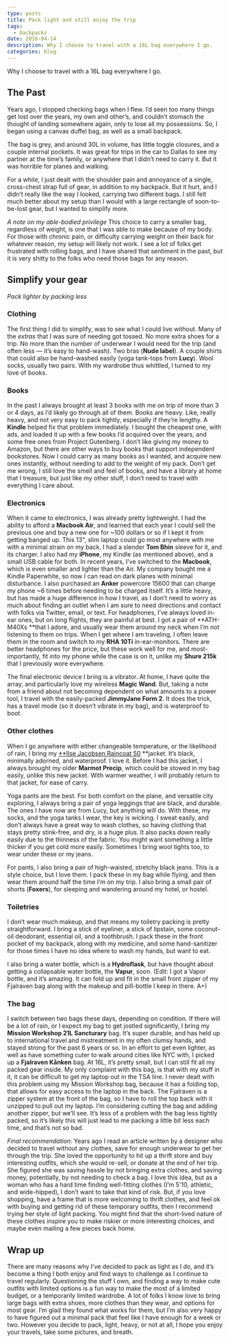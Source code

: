 ```yaml
---
type: posts
title: Pack light and still enjoy the trip
tags:
  - backpacks
date: 2016-04-14
description: Why I choose to travel with a 16L bag everywhere I go.
categories: blog
---
```


Why I choose to travel with a 16L bag everywhere I go.

## The Past

Years ago, I stopped checking bags when I flew. I’d seen too many things get lost over the years, my own and other’s, and couldn’t stomach the thought of landing somewhere again, only to lose all my possessions. So, I began using a canvas duffel bag, as well as a small backpack.

The bag is grey, and around 30L in volume, has little toggle closures, and a couple internal pockets. It was great for trips in the car to Dallas to see my partner at the time’s family, or anywhere that I didn’t need to carry it. But it was horrible for planes and walking.

For a while, I just dealt with the shoulder pain and annoyance of a single, cross-chest strap full of gear, in addition to my backpack. But it hurt, and I didn’t really like the way I looked, carrying two different bags. I still felt much better about my setup than I would with a large rectangle of soon-to-be-lost gear, but I wanted to simplify more.

*A note on my able-bodied privilege* This choice to carry a smaller bag, regardless of weight, is one that I was able to make because of my body. For those with chronic pain, or difficulty carrying weight on their back for whatever reason, my setup will likely not work. I see a lot of folks get frustrated with rolling bags, and I have shared that sentiment in the past, but it is very shitty to the folks who need those bags for any reason.

## Simplify your gear

*Pack lighter by packing less*

### Clothing

The first thing I did to simplify, was to see what I could live without. Many of the *extras* that I was sure of needing got tossed. No more extra shoes for a trip. No more than the number of underwear I would need for the trip (and often less — it’s easy to hand-wash). Two bras (**Nude label**). A couple shirts that could also be hand-washed easily (yoga tank-tops from **Lucy**). Wool socks, usually two pairs. With my wardrobe thus whittled, I turned to my love of books.

### Books

In the past I always brought at least 3 books with me on trip of more than 3 or 4 days, as I’d likely go through all of them. Books are heavy. Like, really heavy, and not very easy to pack tightly, especially if they’re lengthy. A **Kindle** helped fix that problem immediately. I bought the cheapest one, with ads, and loaded it up with a few books I’d acquired over the years, and some free ones from Project Gutenberg. I don’t like giving my money to Amazon, but there are other ways to buy books that support independent bookstores. Now I could carry as many books as I wanted, and acquire new ones instantly, without needing to add to the weight of my pack. Don’t get me wrong, I still love the smell and feel of books, and have a library at home that I treasure, but just like my other stuff, I don’t need to travel with everything I care about.

### Electronics

When it came to electronics, I was already pretty lightweight. I had the ability to afford a **Macbook Air**, and learned that each year I could sell the previous one and buy a new one for ~100 dollars or so if I kept it from getting banged up. This 13", slim laptop could go most anywhere with me with a minimal strain on my back. I had a slender **Tom Bhin** sleeve for it, and its charger. I also had my **iPhone**, my Kindle (as mentioned above), and a small USB cable for both. In recent years, I’ve switched to the **Macbook**, which is even smaller and lighter than the Air. My company bought me a Kindle Paperwhite, so now I can read on dark planes with minimal disturbance. I also purchased an **Anker** powercore 15600 that can charge my phone ~6 times before needing to be charged itself. It’s a little heavy, but has made a huge difference in how I travel, as I don’t need to worry as much about finding an outlet when I am sure to need directions and contact with folks via Twitter, email, or text. For headphones, I’ve always loved in-ear ones, but on long flights, they are painful at best. I got a pair of **ATH-M40Xs **that I adore, and usually wear them around my neck when I’m not listening to them on trips. When I get where I am traveling, I often leave them in the room and switch to my **RHA 10Ti** in-ear-monitors. There are better headphones for the price, but these work well for me, and most-importantly, fit into my phone while the case is on it, unlike my **Shure 215k** that I previously wore everywhere.

The final electronic device I bring is a vibrator. At home, I have quite the array, and particularly love my wireless **Magic Wand**. But, taking a note from a friend about not becoming dependent on what amounts to a power tool, I travel with the easily-packed **JimmyJane Form 2**. It does the trick, has a travel mode (so it doesn’t vibrate in my bag), and is waterproof to boot.

### Other clothes

When I go anywhere with either changeable temperature, or the likelihood of rain, I bring my [**Ilse Jacobsen Raincoat 50](http://www.ilsejacobsen.com/womens-raincoat-RAIN50.html?c=76695) **jacket. It’s black, minimally adorned, and waterproof. I love it. Before I had this jacket, I always brought my older **Marmot Precip**, which could be stowed in my bag easily, unlike this new jacket. With warmer weather, I will probably return to that jacket, for ease of carry.

Yoga pants are the best. For both comfort on the plane, and versatile city exploring, I always bring a pair of yoga leggings that are black, and durable. The ones I have now are from Lucy, but anything will do. With these, my socks, and the yoga tanks I wear, the key is wicking. I sweat easily, and don’t always have a great way to wash clothes, so having clothing that stays pretty stink-free, and dry, is a huge plus. It also packs down really easily due to the thinness of the fabric. You might want something a little thicker if you get cold more easily. Sometimes I bring wool tights too, to wear under these or my jeans.

For pants, I also bring a pair of high-waisted, stretchy black jeans. This is a style choice, but I love them. I pack these in my bag while flying, and then wear them around half the time I’m on my trip. I also bring a small pair of shorts (**Foxers**), for sleeping and wandering around my hotel, or hostel.

### Toiletries

I don’t wear much makeup, and that means my toiletry packing is pretty straightforward. I bring a stick of eyeliner, a stick of lipstain, some coconut-oil deodorant, essential oil, and a toothbrush. I pack these in the front pocket of my backpack, along with my medicine, and some hand-sanitizer for those times I have no idea where to wash my hands, but want to eat.

I also bring a water bottle, which is a **Hydroflask**, but have thought about getting a collapsable water bottle, the **Vapur**, soon. (Edit: I got a Vapor bottle, and it’s amazing. It can fold up and fit in the small front zipper of my Fjalraven bag along with the makeup and pill-bottle I keep in there. A+)

### The bag

I switch between two bags these days, depending on condition. If there will be a lot of rain, or I expect my bag to get jostled significantly, I bring my **Mission Workshop 21L Sancturary** bag. It’s super durable, and has held up to international travel and mistreatment in my often clumsy hands, and stayed strong for the past 6 years or so. In an effort to get even lighter, as well as have something cuter to walk around cities like NYC with, I picked up a **Fjalraven Kånken** bag. At 16L, it’s pretty small, but I can still fit all my packed gear inside. My only complaint with this bag, is that with my stuff in it, it can be difficult to get my laptop out in the TSA line. I never dealt with this problem using my Mission Workshop bag, because it has a folding top, that allows for easy access to the laptop in the back. The Fjalraven is a zipper system at the front of the bag, so I have to roll the top back with it unzipped to pull out my laptop. I’m considering cutting the bag and adding another zipper, but we’ll see. It’s less of a problem with the bag less tightly packed, so it’s likely this will just lead to me packing a little bit less each time, and that’s not so bad.

*Final recommendation:* Years ago I read an article written by a designer who decided to travel without any clothes, save for enough underwear to get her through the trip. She loved the opportunity to hit up a thrift store and buy interesting outfits, which she would re-sell, or donate at the end of her trip. She figured she was saving hassle by not bringing extra clothes, and saving money, potentially, by not needing to check a bag. I love this idea, but as a woman who has a hard time finding well-fitting clothes (I’m 5'10, athletic, and wide-hipped), I don’t want to take that kind of risk. But, if you love shopping, have a frame that is more welcoming to thrift clothes, and feel ok with buying and getting rid of these temporary outfits, then I recommend trying her style of light packing. You might find that the short-lived nature of these clothes inspire you to make riskier or more interesting choices, and maybe even mailing a few pieces back home.

## Wrap up

There are many reasons why I’ve decided to pack as light as I do, and it’s become a thing I both enjoy and find ways to challenge as I continue to travel regularly. Questioning the stuff I own, and finding a way to make cute outfits with limited options is a fun way to make the most of a limited budget, or a temporarily limited wardrobe. A lot of folks I know love to bring large bags with extra shoes, more clothes than they wear, and options for most gear. I’m glad they found what works for them, but I’m also very happy to have figured out a minimal pack that feel like I have enough for a week or two. However you decide to pack, light, heavy, or not at all, I hope you enjoy your travels, take some pictures, and breath.

